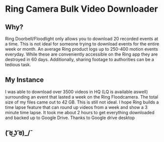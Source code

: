 # Ring Camera Bulk Video Downloader

## **Why?**

Ring Doorbell/Floodlight only allows you to download 20 recorded events at a time. 
This is not ideal for someone trying to download events for the entire week or month. An average Ring product
logs up to 250-400 motion events everyday. While these are conveniently  accessible on the Ring app 
they are destroyed in 60 days. Additionally, sharing footage to authorities can be a tedious task.

## **My Instance**

I was able to download over 3500 videos in HQ (LQ is available aswell) surrounding an event that lasted a week on the Ring Floodcamera.
The total size of my files came out to 42 GB. This is still not ideal. I hope Ring builds a time lapse feature that can round up videos from a week and 
show a 3 minute time lapse.  It took me about 2 hours to get everything downloaded and backed up to Google Drive. Thanks to Google drive desktop 
## **( ͡ಠ ͜ʖ ͡ಠ)_/¯**



